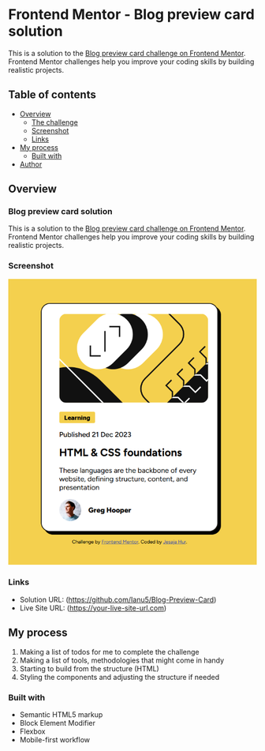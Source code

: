 # Frontend Mentor - Blog preview card solution

This is a solution to the [Blog preview card challenge on Frontend Mentor](https://www.frontendmentor.io/challenges/blog-preview-card-ckPaj01IcS). Frontend Mentor challenges help you improve your coding skills by building realistic projects. 

## Table of contents

- [Overview](#overview)
  - [The challenge](#the-challenge)
  - [Screenshot](#screenshot)
  - [Links](#links)
- [My process](#my-process)
  - [Built with](#built-with)
- [Author](#author)

## Overview
### Blog preview card solution

This is a solution to the [Blog preview card challenge on Frontend Mentor](https://www.frontendmentor.io/challenges/blog-preview-card-ckPaj01IcS). Frontend Mentor challenges help you improve your coding skills by building realistic projects. 

### Screenshot

![](./assets/images/Screenshot.png)

### Links

- Solution URL: (https://github.com/Ianu5/Blog-Preview-Card)
- Live Site URL: (https://your-live-site-url.com)

## My process

1. Making a list of todos for me to complete the challenge
2. Making a list of tools, methodologies that might come in handy
3. Starting to build from the structure (HTML)
4. Styling the components and adjusting the structure if needed

### Built with

- Semantic HTML5 markup
- Block Element Modifier
- Flexbox
- Mobile-first workflow
